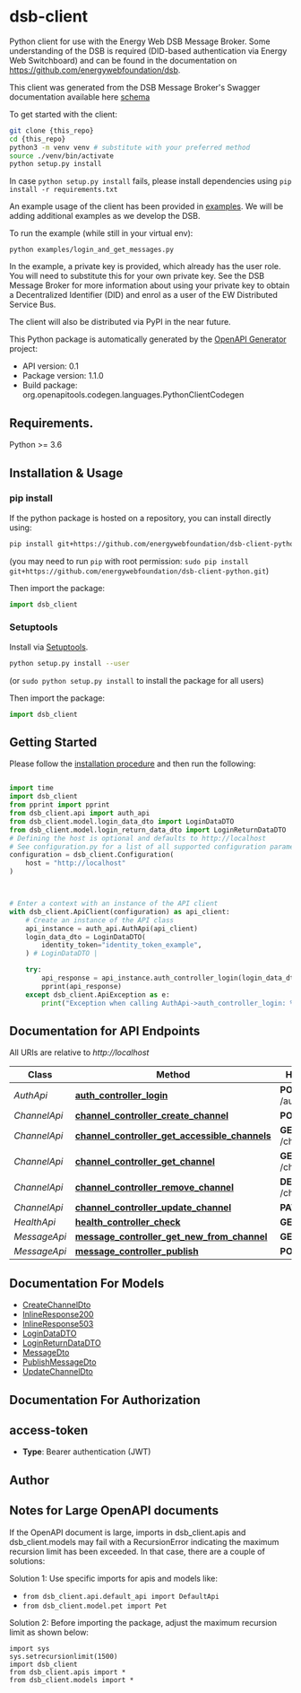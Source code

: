 # dsb-client
Python client for use with the Energy Web DSB Message Broker. Some understanding
of the DSB is required (DID-based authentication via Energy Web Switchboard) and
can be found in the documentation on https://github.com/energywebfoundation/dsb.

This client was generated from the DSB Message Broker's Swagger documentation available here [schema](https://github.com/energywebfoundation/dsb/blob/master/specs/schema.yaml)

To get started with the client:
```sh
git clone {this_repo}
cd {this_repo}
python3 -m venv venv # substitute with your preferred method
source ./venv/bin/activate
python setup.py install
```

In case `python setup.py install` fails, please install dependencies using `pip install -r requirements.txt`

An example usage of the client has been provided in [examples](./examples). We
will be adding additional examples as we develop the DSB.

To run the example (while still in your virtual env):
```
python examples/login_and_get_messages.py
```

In the example, a private key is provided, which already has the user role. You
will need to substitute this for your own private key. See the DSB Message Broker
for more information about using your private key to obtain a Decentralized
Identifier (DID) and enrol as a user of the EW Distributed Service Bus.

The client will also be distributed via PyPI in the near future.

This Python package is automatically generated by the [OpenAPI Generator](https://openapi-generator.tech) project:

- API version: 0.1
- Package version: 1.1.0
- Build package: org.openapitools.codegen.languages.PythonClientCodegen

## Requirements.

Python >= 3.6

## Installation & Usage
### pip install

If the python package is hosted on a repository, you can install directly using:

```sh
pip install git+https://github.com/energywebfoundation/dsb-client-python.git
```
(you may need to run `pip` with root permission: `sudo pip install git+https://github.com/energywebfoundation/dsb-client-python.git`)

Then import the package:
```python
import dsb_client
```

### Setuptools

Install via [Setuptools](http://pypi.python.org/pypi/setuptools).

```sh
python setup.py install --user
```
(or `sudo python setup.py install` to install the package for all users)

Then import the package:
```python
import dsb_client
```

## Getting Started

Please follow the [installation procedure](#installation--usage) and then run the following:

```python

import time
import dsb_client
from pprint import pprint
from dsb_client.api import auth_api
from dsb_client.model.login_data_dto import LoginDataDTO
from dsb_client.model.login_return_data_dto import LoginReturnDataDTO
# Defining the host is optional and defaults to http://localhost
# See configuration.py for a list of all supported configuration parameters.
configuration = dsb_client.Configuration(
    host = "http://localhost"
)



# Enter a context with an instance of the API client
with dsb_client.ApiClient(configuration) as api_client:
    # Create an instance of the API class
    api_instance = auth_api.AuthApi(api_client)
    login_data_dto = LoginDataDTO(
        identity_token="identity_token_example",
    ) # LoginDataDTO | 

    try:
        api_response = api_instance.auth_controller_login(login_data_dto)
        pprint(api_response)
    except dsb_client.ApiException as e:
        print("Exception when calling AuthApi->auth_controller_login: %s\n" % e)
```

## Documentation for API Endpoints

All URIs are relative to *http://localhost*

Class | Method | HTTP request | Description
------------ | ------------- | ------------- | -------------
*AuthApi* | [**auth_controller_login**](docs/AuthApi.md#auth_controller_login) | **POST** /auth/login | 
*ChannelApi* | [**channel_controller_create_channel**](docs/ChannelApi.md#channel_controller_create_channel) | **POST** /channel | 
*ChannelApi* | [**channel_controller_get_accessible_channels**](docs/ChannelApi.md#channel_controller_get_accessible_channels) | **GET** /channel/pubsub | 
*ChannelApi* | [**channel_controller_get_channel**](docs/ChannelApi.md#channel_controller_get_channel) | **GET** /channel/{fqcn} | 
*ChannelApi* | [**channel_controller_remove_channel**](docs/ChannelApi.md#channel_controller_remove_channel) | **DELETE** /channel/{fqcn} | 
*ChannelApi* | [**channel_controller_update_channel**](docs/ChannelApi.md#channel_controller_update_channel) | **PATCH** /channel | 
*HealthApi* | [**health_controller_check**](docs/HealthApi.md#health_controller_check) | **GET** /health | 
*MessageApi* | [**message_controller_get_new_from_channel**](docs/MessageApi.md#message_controller_get_new_from_channel) | **GET** /message | 
*MessageApi* | [**message_controller_publish**](docs/MessageApi.md#message_controller_publish) | **POST** /message | 


## Documentation For Models

 - [CreateChannelDto](docs/CreateChannelDto.md)
 - [InlineResponse200](docs/InlineResponse200.md)
 - [InlineResponse503](docs/InlineResponse503.md)
 - [LoginDataDTO](docs/LoginDataDTO.md)
 - [LoginReturnDataDTO](docs/LoginReturnDataDTO.md)
 - [MessageDto](docs/MessageDto.md)
 - [PublishMessageDto](docs/PublishMessageDto.md)
 - [UpdateChannelDto](docs/UpdateChannelDto.md)


## Documentation For Authorization


## access-token

- **Type**: Bearer authentication (JWT)


## Author




## Notes for Large OpenAPI documents
If the OpenAPI document is large, imports in dsb_client.apis and dsb_client.models may fail with a
RecursionError indicating the maximum recursion limit has been exceeded. In that case, there are a couple of solutions:

Solution 1:
Use specific imports for apis and models like:
- `from dsb_client.api.default_api import DefaultApi`
- `from dsb_client.model.pet import Pet`

Solution 2:
Before importing the package, adjust the maximum recursion limit as shown below:
```
import sys
sys.setrecursionlimit(1500)
import dsb_client
from dsb_client.apis import *
from dsb_client.models import *
```

